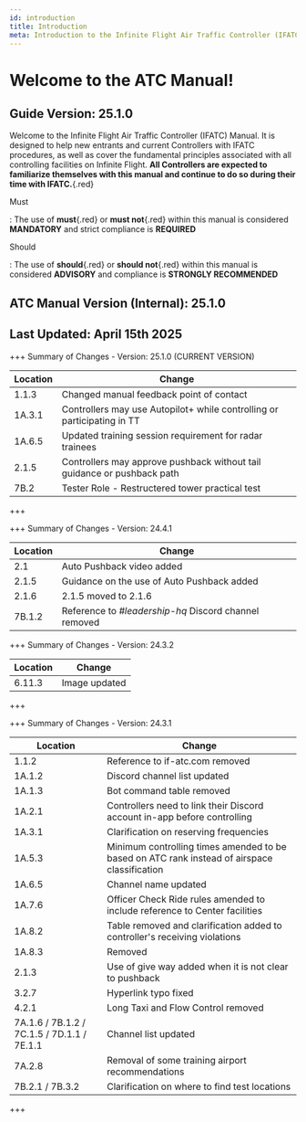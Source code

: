 ```yaml
---
id: introduction
title: Introduction
meta: Introduction to the Infinite Flight Air Traffic Controller (IFATC) Manual.
---
```


# Welcome to the ATC Manual!



## Guide Version: 25.1.0



Welcome to the Infinite Flight Air Traffic Controller (IFATC) Manual. It is designed to help new entrants and current Controllers with IFATC procedures, as well as cover the fundamental principles associated with all controlling facilities on Infinite Flight. **All Controllers are expected to familiarize themselves with this manual and continue to do so during their time with IFATC.**{.red}



Must

: The use of **must**{.red} or **must not**{.red} within this manual is considered **MANDATORY** and strict compliance is **REQUIRED**

Should

: The use of **should**{.red} or **should not**{.red} within this manual is considered **ADVISORY** and compliance is **STRONGLY RECOMMENDED**



## ATC Manual Version (Internal): 25.1.0

## Last Updated: April 15th 2025



+++ Summary of Changes - Version: 25.1.0 (CURRENT VERSION)

| Location | Change                                                       |
| -------- | ------------------------------------------------------------ |
| 1.1.3    | Changed manual feedback point of contact                     |
| 1A.3.1   | Controllers may use Autopilot+ while controlling or participating in TT |
| 1A.6.5   | Updated training session requirement for radar trainees      |
| 2.1.5    | Controllers may approve pushback without tail guidance or pushback path |
| 7B.2     | Tester Role - Restructered tower practical test              |

+++



+++ Summary of Changes - Version: 24.4.1

| Location | Change                                                |
| -------- | ----------------------------------------------------- |
| 2.1      | Auto Pushback video added                             |
| 2.1.5    | Guidance on the use of Auto Pushback added            |
| 2.1.6    | 2.1.5 moved to 2.1.6                                  |
| 7B.1.2   | Reference to *#leadership-hq* Discord channel removed |

+++ Summary of Changes - Version: 24.3.2

| Location | Change        |
| -------- | ------------- |
| 6.11.3   | Image updated |

+++



+++ Summary of Changes - Version: 24.3.1

| Location                                   | Change                                                       |
| ------------------------------------------ | ------------------------------------------------------------ |
| 1.1.2                                      | Reference to if-atc.com removed                              |
| 1A.1.2                                     | Discord channel list updated                                 |
| 1A.1.3                                     | Bot command table removed                                    |
| 1A.2.1                                     | Controllers need to link their Discord account in-app before controlling |
| 1A.3.1                                     | Clarification on reserving frequencies                       |
| 1A.5.3                                     | Minimum controlling times amended to be based on ATC rank instead of airspace classification |
| 1A.6.5                                     | Channel name updated                                         |
| 1A.7.6                                     | Officer Check Ride rules amended to include reference to Center facilities |
| 1A.8.2                                     | Table removed and clarification added to controller's receiving violations |
| 1A.8.3                                     | Removed                                                      |
| 2.1.3                                      | Use of give way added when it is not clear to pushback       |
| 3.2.7                                      | Hyperlink typo fixed                                         |
| 4.2.1                                      | Long Taxi and Flow Control removed                           |
| 7A.1.6 / 7B.1.2 / 7C.1.5 / 7D.1.1 / 7E.1.1 | Channel list updated                                         |
| 7A.2.8                                     | Removal of some training airport recommendations             |
| 7B.2.1 / 7B.3.2                            | Clarification on where to find test locations                |

+++

